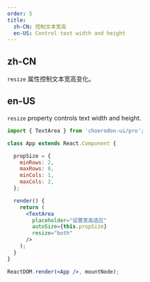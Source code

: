 ```yaml
---
order: 5
title:
  zh-CN: 控制文本宽高
  en-US: Control text width and height
---
```


## zh-CN

`resize` 属性控制文本宽高变化。

## en-US

`resize` property controls text width and height.

```jsx
import { TextArea } from 'choerodon-ui/pro';

class App extends React.Component {

  propSize = {
    minRows: 2,
    maxRows: 8,
    minCols: 1,
    maxCols: 2,
  };

  render() {
    return (
      <TextArea
        placeholder="设置宽高适应"
        autoSize={this.propSize}
        resize="both"
      />
    );
  }
}

ReactDOM.render(<App />, mountNode);
```
